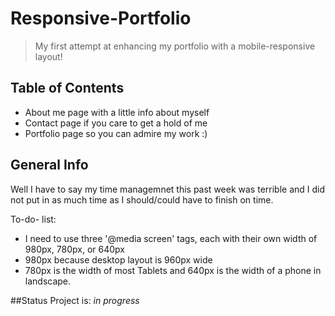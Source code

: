 # Responsive-Portfolio
> My first attempt at enhancing my portfolio with a mobile-responsive layout!

## Table of Contents
* About me page with a little info about myself
* Contact page if you care to get a hold of me
* Portfolio page so you can admire my work :)

## General Info
Well I have to say my time managemnet this past week was terrible and I did
not put in as much time as I should/could have to finish on time.

To-do- list:
* I need to use three '@media screen' tags, each with their own width of 980px, 780px, or 640px
* 980px because desktop layout is 960px wide
* 780px is the width of most Tablets and 640px is the width of a phone in landscape.

##Status
Project is: _in progress_